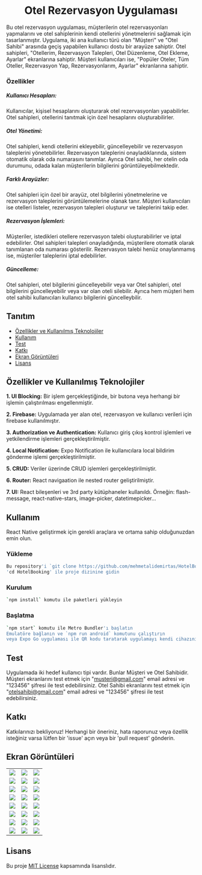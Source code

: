 <h1 align="center">
  Otel Rezervasyon Uygulaması
</h1>

Bu otel rezervasyon uygulaması, müşterilerin otel rezervasyonları yapmalarını ve otel
sahiplerinin kendi otellerini yönetmelerini sağlamak için tasarlanmıştır. Uygulama, iki ana
kullanıcı türü olan "Müşteri" ve "Otel Sahibi" arasında geçiş yapabilen kullanıcı dostu bir
arayüze sahiptir. Otel sahipleri, "Otellerim, Rezervasyon Talepleri, Otel Düzenleme, Otel
Ekleme, Ayarlar" ekranlarına sahiptir. Müşteri kullanıcıları ise, "Popüler Oteler, Tüm Oteller,
Rezervasyon Yap, Rezervasyonlarım, Ayarlar" ekranlarına sahiptir.

### Özellikler

##### Kullanıcı Hesapları:

Kullanıcılar, kişisel hesaplarını oluşturarak otel rezervasyonları yapabilirler.
Otel sahipleri, otellerini tanıtmak için özel hesaplarını oluşturabilirler.

##### Otel Yönetimi:

Otel sahipleri, kendi otellerini ekleyebilir, güncelleyebilir ve rezervasyon taleplerini yönetebilirler.
Rezervasyon taleplerini onayladıklarında, sistem otomatik olarak oda numarasını tanımlar.
Ayrıca Otel sahibi, her otelin oda durumunu, odada kalan müşterilerin bilgilerini görüntüleyebilmektedir.

##### Farklı Arayüzler:

Otel sahipleri için özel bir arayüz, otel bilgilerini yönetmelerine ve rezervasyon taleplerini görüntülemelerine olanak tanır.
Müşteri kullanıcıları ise otelleri listeler, rezervasyon talepleri oluşturur ve taleplerini takip eder.

##### Rezervasyon İşlemleri:

Müşteriler, istedikleri otellere rezervasyon talebi oluşturabilirler ve iptal edebilirler. Otel
sahipleri talepleri onayladığında, müşterilere otomatik olarak tanımlanan oda numarası
gösterilir. Rezervasyon talebi henüz onaylanmamış ise, müşteriler taleplerini iptal edebilirler.

##### Güncelleme:

Otel sahipleri, otel bilgilerini güncelleyebilir veya var Otel sahipleri, otel bilgilerini güncelleyebilir veya var olan oteli silebilir. Ayrıca hem müşteri
hem otel sahibi kullanıcıları kullanıcı bilgilerini güncelleybilir.

## Tanıtım

- [Özellikler ve Kullanılmış Teknolojiler](#özellikler-ve-kullanılmış-teknolojiler)
- [Kullanım](#kullanım)
- [Test](#test)
- [Katkı](#katkı)
- [Ekran Görüntüleri](#ekran-görüntüleri)
- [Lisans](#lisans)

## Özellikler ve Kullanılmış Teknolojiler

**1. UI Blocking:** Bir işlem gerçekleştiğinde, bir butona veya herhangi bir işlemin çalıştırılması engellenmiştir.

**2. Firebase:** Uygulamada yer alan otel, rezervasyon ve kullanıcı verileri için firebase kullanılmıştır.

**3. Authorization ve Authentication:** Kullanıcı giriş çıkış kontrol işlemleri ve yetkilendirme işlemleri gerçekleştirilmiştir.

**4. Local Notification:** Expo Notification ile kullanıcılara local bildirim gönderme işlemi gerçekleştirilmiştir.

**5. CRUD:** Veriler üzerinde CRUD işlemleri gerçekleştirilmiştir.

**6. Router:** React navigaation ile nested router geliştirilmiştir.

**7. UI:** React bileşenleri ve 3rd party kütüphaneler kullanıldı. Örneğin: flash-message, react-native-stars, image-picker, datetimepicker...

## Kullanım

React Native geliştirmek için gerekli araçlara ve ortama sahip olduğunuzdan emin olun.

### Yükleme

```bash
Bu repository'i `git clone https://github.com/mehmetalidemirtas/HotelBooking.git` ile klonlayın
'cd HotelBooking' ile proje dizinine gidin
```

### Kurulum

```bash
`npm install` komutu ile paketleri yükleyin
```

### Başlatma

```bash
`npm start` komutu ile Metro Bundler'ı başlatın
Emulatöre bağlanın ve `npm run android` komutunu çalıştırın
veya Expo Go uygulaması ile QR kodu taratarak uygulamayı kendi cihazınızda çalıştırın.
```

## Test

Uygulamada iki hedef kullanıcı tipi vardır. Bunlar Müşteri ve Otel Sahibidir.
Müşteri ekranlarını test etmek için "musteri@gmail.com" email adresi ve "123456" şifresi ile test edebilirsiniz.
Otel Sahibi ekranlarını test etmek için "otelsahibi@gmail.com" email adresi ve "123456" şifresi ile test edebilirsiniz.

## Katkı

Katkılarınızı bekliyoruz! Herhangi bir öneriniz, hata raporunuz veya özellik isteğiniz varsa lütfen bir 'issue' açın veya bir 'pull request' gönderin.

## Ekran Görüntüleri

|                          |                          |                           |
| ------------------------ | ------------------------ | ------------------------- |
| ![](screenshots/0.jpg)   | ![](screenshots/1.jpg)   | ![](screenshots/2.jpg)    |
| ![](screenshots/3.jpg)   | ![](screenshots/4.jpg)   | ![](screenshots/5.jpg)    |
| ![](screenshots/5_1.jpg) | ![](screenshots/6.jpg)   | ![](screenshots/7.jpg)    |
| ![](screenshots/8.jpg)   | ![](screenshots/8_1.jpg) | ![](screenshots/8_2.jpg)  |
| ![](screenshots/8_3.jpg) | ![](screenshots/8_4.jpg) | ![](screenshots/8_5.jpg)  |
| ![](screenshots/9.jpg)   | ![](screenshots/10.jpg)  | ![](screenshots/11.jpg)   |
| ![](screenshots/12.jpg)  | ![](screenshots/13.jpg)  | ![](screenshots/13_1.jpg) |
| ![](screenshots/14.jpg)  | ![](screenshots/15.jpg)  | ![](screenshots/16.jpg)   |

## Lisans

Bu proje [MIT License](LICENSE) kapsamında lisanslıdır.
